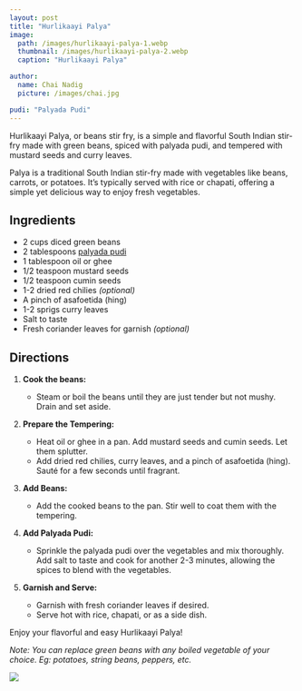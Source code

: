 ```yaml
---
layout: post
title: "Hurlikaayi Palya"
image:
  path: /images/hurlikaayi-palya-1.webp
  thumbnail: /images/hurlikaayi-palya-2.webp
  caption: "Hurlikaayi Palya"

author:
  name: Chai Nadig
  picture: /images/chai.jpg

pudi: "Palyada Pudi"
---
```


Hurlikaayi Palya, or beans stir fry, is a simple and flavorful South Indian stir-fry made with green beans, spiced with palyada pudi, and tempered with mustard seeds and curry leaves.

Palya is a traditional South Indian stir-fry made with vegetables like beans, carrots, or potatoes. It’s typically served with rice or chapati, offering a simple yet delicious way to enjoy fresh vegetables.

## Ingredients

- 2 cups diced green beans
- 2 tablespoons [palyada pudi](/rosies-recipes/pudi/palyada-pudi)
- 1 tablespoon oil or ghee
- 1/2 teaspoon mustard seeds
- 1/2 teaspoon cumin seeds
- 1-2 dried red chilies _(optional)_
- A pinch of asafoetida (hing)
- 1-2 sprigs curry leaves
- Salt to taste
- Fresh coriander leaves for garnish _(optional)_

## Directions

1. **Cook the beans:**

   - Steam or boil the beans until they are just tender but not mushy. Drain and set aside.

2. **Prepare the Tempering:**

   - Heat oil or ghee in a pan. Add mustard seeds and cumin seeds. Let them splutter.
   - Add dried red chilies, curry leaves, and a pinch of asafoetida (hing). Sauté for a few seconds until fragrant.

3. **Add Beans:**

   - Add the cooked beans to the pan. Stir well to coat them with the tempering.

4. **Add Palyada Pudi:**

   - Sprinkle the palyada pudi over the vegetables and mix thoroughly. Add salt to taste and cook for another 2-3 minutes, allowing the spices to blend with the vegetables.

5. **Garnish and Serve:**
   - Garnish with fresh coriander leaves if desired.
   - Serve hot with rice, chapati, or as a side dish.

Enjoy your flavorful and easy Hurlikaayi Palya!

_Note: You can replace green beans with any boiled vegetable of your choice. Eg: potatoes, string beans, peppers, etc._

<img src="/rosies-recipes/images/hurlikaayi-palya-2.webp">
